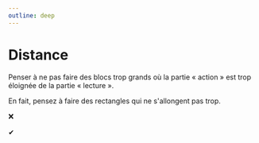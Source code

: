 ```yaml
---
outline: deep
---
```


<script setup lang="ts">
import BadBlock from "./components/BadBlock.vue";
import GoodBlock from "./components/GoodBlock.vue";

</script>

# Distance

Penser à ne pas faire des blocs trop grands où la partie « action » est trop
éloignée de la partie « lecture ».

En fait, pensez à faire des rectangles qui ne s'allongent pas trop.

❌ <BadBlock />

✔ <GoodBlock />
